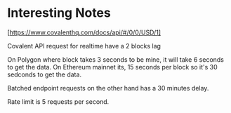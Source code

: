 # Interesting Notes

[https://www.covalenthq.com/docs/api/#/0/0/USD/1]

Covalent API request for realtime have a 2 blocks lag

On Polygon where block takes 3 seconds to be mine, it will take 6 seconds to get the data.
On Ethereum mainnet its, 15 seconds per block so it's 30 sedconds to get the data.

Batched endpoint requests on the other hand has a 30 minutes delay.

Rate limit is 5 requests per second.



